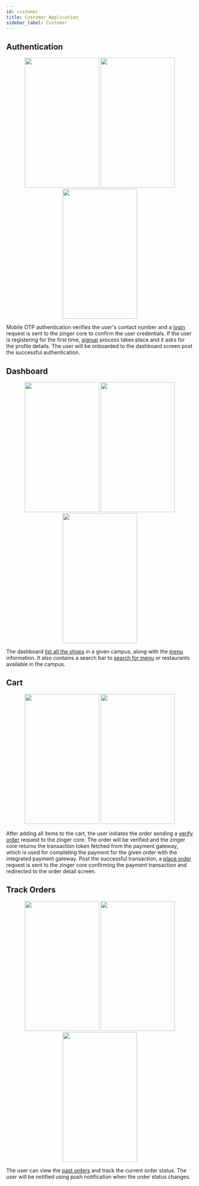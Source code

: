 ```yaml
---
id: customer
title: Customer Application
sidebar_label: Customer
---
```

## Authentication

<div style="text-align:center; width:100%">
    <img src="/img/customer/LoginMockup.jpg" width=200 height=350>
    <img src="/img/customer/OtpMockup.jpg" width=200 height=350>
    <img src="/img/customer/SignupMockup.jpg" width=200 height=350>
</div>

Mobile OTP authentication verifies the user's contact number and a [login](https://documenter.getpostman.com/view/6369926/Szmb6KVo?version=latest#6cfdc342-eeeb-4758-a58e-d272c6554347) request is sent to the zinger core to confirm the user credentials. 
If the user is registering for the first time, [signup](https://documenter.getpostman.com/view/6369926/Szmb6KVo?version=latest#2d556c9f-67fd-4478-9b0d-b0ff18c4700b) process takes place and it asks for the profile details. 
The user will be onboarded to the dashboard screen post the successful authentication.

## Dashboard

<div style="text-align:center; width:100%">
    <img src="/img/customer/HomeMockup.jpg" width=200 height=350>
    <img src="/img/customer/MenuMockup.jpg" width=200 height=350>
    <img src="/img/customer/SearchMockup.jpg" width=200 height=350>
</div>

The dashboard [list all the shops](https://documenter.getpostman.com/view/6369926/Szmb6KVo?version=latest#0f1549f4-6542-4e25-9e0a-f6a12a982149) in a given campus, along with the [menu](https://documenter.getpostman.com/view/6369926/Szmb6KVo?version=latest#074585ad-5d73-444c-98a3-757451af0d23) information.
It also contains a search bar to [search for menu](https://documenter.getpostman.com/view/6369926/Szmb6KVo?version=latest#52136339-8e61-47c5-88ca-468add07cc31) or restaurants available in the campus. 

## Cart

<div style="text-align:center; width:100%">
    <img src="/img/customer/CartMockup.jpg" width=200 height=350>
    <img src="/img/customer/PaymentMockup.jpg" width=200 height=350>
</div>

After adding all items to the cart, the user initiates the order sending a [verify order](https://documenter.getpostman.com/view/6369926/Szmb6KVo?version=latest#0d5c3879-a67d-42c9-94b5-86a3c44e6fb6) request to the zinger core. 
The order will be verified and the zinger core returns the transaction token fetched from the payment gateway, which is used for completing the payment for the given order with the integrated payment gateway.
Post the successful transaction, a [place order](https://documenter.getpostman.com/view/6369926/Szmb6KVo?version=latest#0be4745c-0a48-4542-ba4e-ed319244672f) request is sent to the zinger core confirming the payment transaction and redirected to the order detail screen.

## Track Orders

<div style="text-align:center; width:100%">
    <img src="/img/customer/OrdersMockup.jpg" width=200 height=350>
    <img src="/img/customer/OrderDetailMockup.jpg" width=200 height=350>
    <img src="/img/customer/RateOrderMockup.jpg" width=200 height=350>
</div>

The user can view the [past orders](https://documenter.getpostman.com/view/6369926/Szmb6KVo?version=latest#f841dc8b-7326-4080-9479-b0f6ad6103d1) and track the current order status.
The user will be notified using push notification when the order status changes.  


